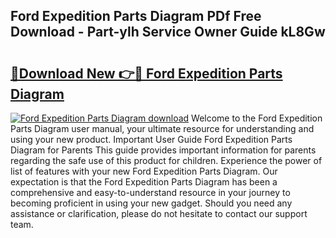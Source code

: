 ## Ford Expedition Parts Diagram PDf Free Download - Part-ylh Service Owner Guide kL8Gw

# <h2><a href="http://dfmiy7.blite.top/?on=Ford+Expedition+Parts+Diagram">🔗Download New 👉🔴 Ford Expedition Parts Diagram</a></h2>

[![Ford Expedition Parts Diagram download](https://i.imgur.com/lujVjoI.png)](http://dfmiy7.blite.top/?on=Ford+Expedition+Parts+Diagram)
Welcome to the Ford Expedition Parts Diagram user manual, your ultimate resource for understanding and using your new product. Important User Guide Ford Expedition Parts Diagram for Parents This guide provides important information for parents regarding the safe use of this product for children. Experience the power of list of features with your new Ford Expedition Parts Diagram. Our expectation is that the Ford Expedition Parts Diagram has been a comprehensive and easy-to-understand resource in your journey to becoming proficient in using your new gadget. Should you need any assistance or clarification, please do not hesitate to contact our support team.

